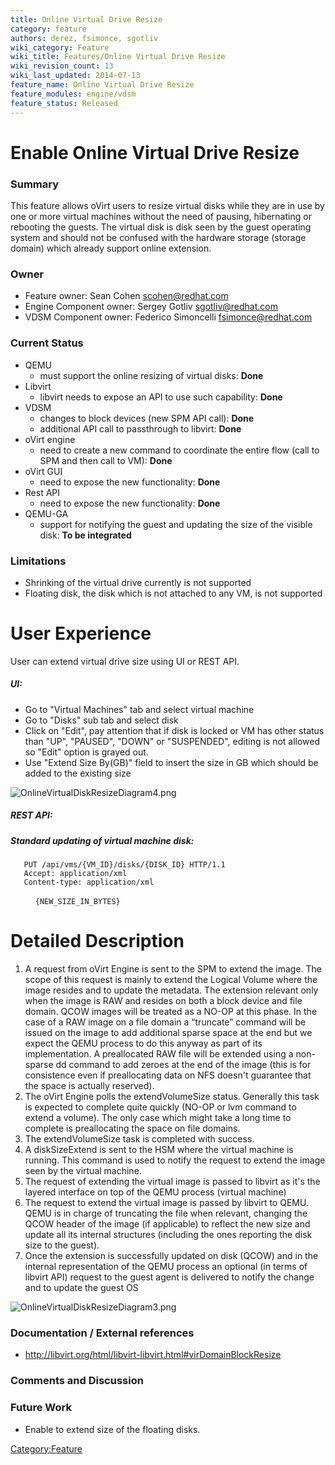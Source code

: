 ```yaml
---
title: Online Virtual Drive Resize
category: feature
authors: derez, fsimonce, sgotliv
wiki_category: Feature
wiki_title: Features/Online Virtual Drive Resize
wiki_revision_count: 13
wiki_last_updated: 2014-07-13
feature_name: Online Virtual Drive Resize
feature_modules: engine/vdsm
feature_status: Released
---
```


# Enable Online Virtual Drive Resize

### Summary

This feature allows oVirt users to resize virtual disks while they are in use by one or more virtual machines without the need of pausing, hibernating or rebooting the guests. The virtual disk is disk seen by the guest operating system and should not be confused with the hardware storage (storage domain) which already support online extension.

### Owner

*   Feature owner: Sean Cohen <scohen@redhat.com>
*   Engine Component owner: Sergey Gotliv <sgotliv@redhat.com>
*   VDSM Component owner: Federico Simoncelli <fsimonce@redhat.com>

### Current Status

*   QEMU
    -   must support the online resizing of virtual disks: **Done**
*   Libvirt
    -   libvirt needs to expose an API to use such capability: **Done**
*   VDSM
    -   changes to block devices (new SPM API call): **Done**
    -   additional API call to passthrough to libvirt: **Done**
*   oVirt engine
    -   need to create a new command to coordinate the entire flow (call to SPM and then call to VM): **Done**
*   oVirt GUI
    -   need to expose the new functionality: **Done**
*   Rest API
    -   need to expose the new functionality: **Done**
*   QEMU-GA
    -   support for notifying the guest and updating the size of the visible disk: **To be integrated**

### Limitations

*   Shrinking of the virtual drive currently is not supported
*   Floating disk, the disk which is not attached to any VM, is not supported

# User Experience

User can extend virtual drive size using UI or REST API.

##### UI:

*   Go to "Virtual Machines" tab and select virtual machine
*   Go to "Disks" sub tab and select disk
*   Click on "Edit", pay attention that if disk is locked or VM has other status than "UP", "PAUSED", "DOWN" or "SUSPENDED", editing is not allowed so "Edit" option is grayed out.
*   Use "Extend Size By(GB)" field to insert the size in GB which should be added to the existing size

![](OnlineVirtualDiskResizeDiagram4.png "OnlineVirtualDiskResizeDiagram4.png")

##### REST API:

##### Standard updating of virtual machine disk:

       PUT /api/vms/{VM_ID}/disks/{DISK_ID} HTTP/1.1
       Accept: application/xml
       Content-type: application/xml
` `<disk>
`    `<size>`{NEW_SIZE_IN_BYTES}`</size>
` `</disk>

# Detailed Description

1.  A request from oVirt Engine is sent to the SPM to extend the image. The scope of this request is mainly to extend the Logical Volume where the image resides and to update the metadata. The extension relevant only when the image is RAW and resides on both a block device and file domain. QCOW images will be treated as a NO-OP at this phase. In the case of a RAW image on a file domain a “truncate” command will be issued on the image to add additional sparse space at the end but we expect the QEMU process to do this anyway as part of its implementation. A preallocated RAW file will be extended using a non-sparse dd command to add zeroes at the end of the image (this is for consistence even if preallocating data on NFS doesn't guarantee that the space is actually reserved).
2.  The oVirt Engine polls the extendVolumeSize status. Generally this task is expected to complete quite quickly (NO-OP or lvm command to extend a volume). The only case which might take a long time to complete is preallocating the space on file domains.
3.  The extendVolumeSize task is completed with success.
4.  A diskSizeExtend is sent to the HSM where the virtual machine is running. This command is used to notify the request to extend the image seen by the virtual machine.
5.  The request of extending the virtual image is passed to libvirt as it's the layered interface on top of the QEMU process (virtual machine)
6.  The request to extend the virtual image is passed by libvirt to QEMU. QEMU is in charge of truncating the file when relevant, changing the QCOW header of the image (if applicable) to reflect the new size and update all its internal structures (including the ones reporting the disk size to the guest).
7.  Once the extension is successfully updated on disk (QCOW) and in the internal representation of the QEMU process an optional (in terms of libvirt API) request to the guest agent is delivered to notify the change and to update the guest OS

![`OnlineVirtualDiskResizeDiagram3.png`](OnlineVirtualDiskResizeDiagram3.png "OnlineVirtualDiskResizeDiagram3.png")

### Documentation / External references

*   <http://libvirt.org/html/libvirt-libvirt.html#virDomainBlockResize>

### Comments and Discussion

### Future Work

*   Enable to extend size of the floating disks.

<Category:Feature>

